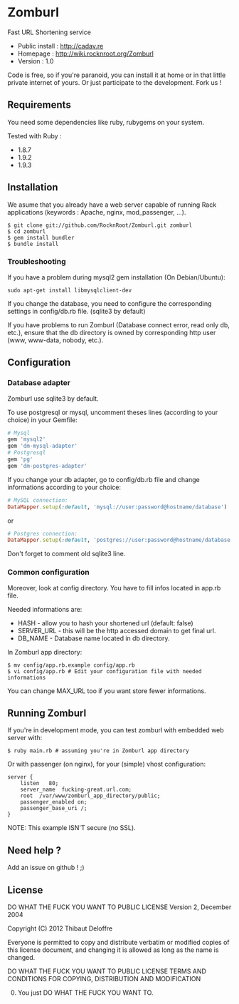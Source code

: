 # Zomburl

Fast URL Shortening service

* Public install : http://cadav.re
* Homepage : http://wiki.rocknroot.org/Zomburl
* Version : 1.0

Code is free, so if you're paranoid, you can install it at home or in that little private internet
of yours. Or just participate to the development. Fork us !

## Requirements

You need some dependencies like ruby, rubygems on your system.

Tested with Ruby :

* 1.8.7
* 1.9.2
* 1.9.3

## Installation

We asume that you already have a web server capable of running Rack applications (keywords
: Apache, nginx, mod_passenger, ...).

    $ git clone git://github.com/RocknRoot/Zomburl.git zomburl
    $ cd zomburl
    $ gem install bundler
    $ bundle install

### Troubleshooting

If you have a problem during mysql2 gem installation (On Debian/Ubuntu):

    sudo apt-get install libmysqlclient-dev

If you change the database, you need to configure the corresponding settings in config/db.rb file. (sqlite3 by default)

If you have problems to run Zomburl (Database connect error, read only db, etc.), ensure that the db directory is owned by corresponding http user (www, www-data, nobody, etc.).

## Configuration

### Database adapter

Zomburl use sqlite3 by default.

To use postgresql or mysql, uncomment theses lines (according to your choice) in your Gemfile:

```ruby
# Mysql
gem 'mysql2'
gem 'dm-mysql-adapter'
# Postgresql
gem 'pg'
gem 'dm-postgres-adapter'
```

If you change your db adapter, go to config/db.rb file and change informations according to your choice:

```ruby
# MySQL connection:
DataMapper.setup(:default, 'mysql://user:password@hostname/database')
```

or

```ruby
# Postgres connection:
DataMapper.setup(:default, 'postgres://user:password@hostname/database')
```

Don't forget to comment old sqlite3 line.

### Common configuration

Moreover, look at config directory. You have to fill infos located in app.rb file.

Needed informations are:

* HASH - allow you to hash your shortened url (default: false)
* SERVER_URL - this will be the http accessed domain to get final url.
* DB_NAME - Database name located in db directory.

In Zomburl app directory:

    $ mv config/app.rb.example config/app.rb
    $ vi config/app.rb # Edit your configuration file with needed informations

You can change MAX_URL too if you want store fewer informations.

## Running Zomburl

If you're in development mode, you can test zomburl with embedded web server with:

    $ ruby main.rb # assuming you're in Zomburl app directory

Or with passenger (on nginx), for your (simple) vhost configuration:

    server {
        listen   80;
        server_name  fucking-great.url.com;
        root  /var/www/zomburl_app_directory/public;
        passenger_enabled on;
        passenger_base_uri /;
    }

NOTE: This example ISN'T secure (no SSL).

## Need help ?

Add an issue on github ! ;)

## License

DO WHAT THE FUCK YOU WANT TO PUBLIC LICENSE
       Version 2, December 2004

Copyright (C) 2012 Thibaut Deloffre

Everyone is permitted to copy and distribute verbatim or modified
copies of this license document, and changing it is allowed as long
as the name is changed.

DO WHAT THE FUCK YOU WANT TO PUBLIC LICENSE
TERMS AND CONDITIONS FOR COPYING, DISTRIBUTION AND MODIFICATION

0. You just DO WHAT THE FUCK YOU WANT TO.
